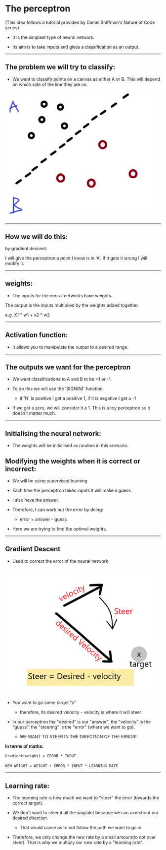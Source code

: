 # The perceptron
(This idea follows a tutorial provided by Daniel Shiffman's Nature of Code series)

- It is the simplest type of neural network. 

- Its aim is to take inputs and gives a classification as an output.

---

## The problem we will try to classify:

- We want to classify points on a canvas as either A or B. This will depend on which side of the line they are on.

![diagram](./pictures/problem.png "Visual representation of the problem that will be solved.")

---

## How we will do this:

by gradient descent:

I will give the perceptron a point I know is in 'A'. If it gets it wrong I will modify it.

---

## weights:

- The inputs for the neural networks have weights.

The output is the inputs multiplied by the weights added together.

e.g. X1 * w1 + x2 * w2

---

## Activation function:

- It allows you to manipulate the output to a desired range.

---

## The outputs we want for the perceptron

- We want classifications to A and B to be +1 or -1.

- To do this we will use the 'SIGN(N)' function.

    - if 'N' is positive I get a positive 1, if it is negative I get a -1

- If we get a zero, we will consider it a 1. This is a toy perceptron so it doesn't matter much.

--- 

## Initialising the neural network:

- The weights will be initialised as random in this scenario.

## Modifying the weights when it is correct or incorrect:

- We will be using supervised learning

- Each time the perceptron takes inputs it will make a guess.

- I also have the answer.

- Therefore, I can work out the error by doing:
    - error = answer - guess

- Here we are trying to find the optimul weights.
 
--- 

## Gradient Descent

- Used to correct the error of the neural network

![diagram](./pictures/error_example.png "Scenario in which an gradient descent would need to be used")

- You want to go some target "x"

    - therefore, its desired velocity - velocity is where it will steer

- In our perceptron the "desired" is our "answer", the "velocity" is the "guess", the "steering" is the "error" (where we want to go).
    - WE WANT TO STEER IN THE DIRECTION OF THE ERROR!

**In terms of maths:**

    Gradient(weight) = ERROR * INPUT

    NEW WEIGHT = WEIGHT + ERROR * INPUT * LEARNING RATE

---

## Learning rate:

- The learning rate is how much we want to "steer" the error (towards the correct target).

- We don't want to steer it all the way/alot because we can overshoot our desired direction.
    - That would cause us to not follow the path we want to go in

- Therefore, we only change the new rate by a small amount(to not over steer). That is why we multiply our new rate by a "learning rate". 




